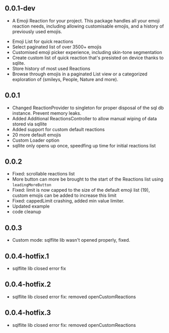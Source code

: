 ## 0.0.1-dev

* A Emoji Reaction for your project. This package handles all your emoji reaction needs, including allowing customisable emojis, and a history of previously used emojis. 

- Emoji List for quick reactions
- Select paginated list of over 3500+ emojis
- Customised emoji picker experience, including skin-tone segmentation
- Create custom list of quick reaction that's presisted on device thanks to sqlite.
- Store history of most used Reactions
- Browse through emojis in a paginated List view or a categorized exploration of (smileys, People, Nature and more).

## 0.0.1
* Changed ReactionProvider to singleton for proper disposal of the sql db instance. Prevent memory leaks.
* Added Additional ReactionsController to allow manual wiping of data stored via sqllite
* Added support for custom default reactions
* 20 more default emojis
* Custom Loader option
* sqllite only opens up once, speedfing up time for initial reactions list

## 0.0.2
* Fixed: scrollable reactions list
* More button can more be brought to the start of the Reactions list using `leadingMoreButton`
* Fixed: limit is now capped to the size of the default emoji list (19), custom emojis can be added to increase this limit
* Fixed: cappedLimit crashing, added min value limiter.
* Updated example
* code cleanup

## 0.0.3
* Custom mode: sqlflite lib wasn't opened properly, fixed.

## 0.0.4-hotfix.1
* sqlflite lib closed error fix

## 0.0.4-hotfix.2
* sqlflite lib closed error fix: removed openCustomReactions

## 0.0.4-hotfix.3
* sqlflite lib closed error fix: removed openCustomReactions